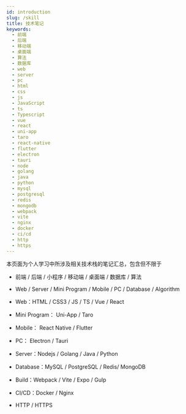 ```yaml
---
id: introduction
slug: /skill
title: 技术笔记
keywords:
  - 前端
  - 后端
  - 移动端
  - 桌面端
  - 算法
  - 数据库
  - web
  - server
  - pc
  - html
  - css
  - js
  - JavaScript
  - ts
  - Typescript
  - vue
  - react
  - uni-app
  - taro
  - react-native
  - flutter
  - electron
  - tauri
  - node
  - golang
  - java
  - python
  - mysql
  - postgresql
  - redis
  - mongodb
  - webpack
  - vite
  - nginx
  - docker
  - ci/cd
  - http
  - https
---
```


本页面为个人学习中所涉及相关技术栈的笔记汇总，包含但不限于

- 前端 / 后端 / 小程序 / 移动端 / 桌面端 / 数据库 / 算法
- Web / Server / Mini Program / Mobile / PC / Database / Algorithm

- Web：HTML / CSS3 / JS / TS / Vue / React
- Mini Program： Uni-App / Taro
- Mobile： React Native / Flutter
- PC： Electron / Tauri
- Server：Nodejs / Golang / Java / Python
- Database：MySQL / PostgreSQL / Redis/ MongoDB
- Build：Webpack / Vite / Expo / Gulp
- CI/CD：Docker / Nginx
- HTTP / HTTPS
